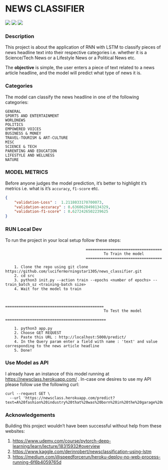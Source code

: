 # NEWS CLASSIFIER

![](https://img.shields.io/badge/Code-Python-informational?style=plastic&logo=python&logoColor=yellow) ![](https://img.shields.io/badge/Framework-PyTorch-red?style=plastic&logo=pytorch&logoColor=red) ![](https://img.shields.io/badge/mainted-yes-green?style=plastic) 



### Description

This project is about the application of RNN with LSTM to classify pieces of news headline text into their respective categories i.e. whether it is a Science/Tech News or a Lifestyle News or a Political News etc.

The **objective** is simple, the user enters a piece of text related to a news article headline, and the model will predict what type of news it is.



### Categories

The model can classify the news headline in one of the following categories:

```text
GENERAL
SPORTS AND ENTERTAINMENT
WORLDNEWS
POLITICS
EMPOWERED VOICES
BUSINESS & MONEY
TRAVEL-TOURISM & ART-CULTURE
MISC
SCIENCE & TECH
PARENTING AND EDUCATION
LIFESTYLE AND WELLNESS
NATURE
```



### MODEL METRICS

Before anyone judges the model prediction, it’s better to highlight it’s metrics i.e. what is it’s `accuracy`, `f1-score` etc.

```json
{
	"validation-Loss" :  1.2118033170700073,
	"validation-accuracy" : 0.6360628498134329,
	"validation-f1-score" : 0.6272426502239625
}
```



### RUN Local Dev

To run the project in your local setup follow these steps:

```text
									==================================
											To Train the model
									==================================
									
	1. Clone the repo using git clone https://github.com/lucifermorningstar1305/news_classifier.git
	2. cd src
	3. python3 init.py --action train --epochs <number of epochs> --train_batch_sz <training-batch size>
	4. Wait for the model to train
	
	
								============================================
											To Test the model
								=============================================
								
	1. python3 app.py 
	2. Choose GET REQUEST
	3. Paste this URL : http://localhost:5000/predict/
	4. In the Query param enter a field with name : 'text' and value corresponding to the news article headline
	5. Done!
```





### Use Model as API

I already have an instance of this model running at https://newsclass.herokuapp.com/ . In-case one desires to use my API please follow use the following curl:

```cURL
curl --request GET \
  --url 'https://newsclass.herokuapp.com/predict?text=A%20fashion%20industry%20that%20was%20born%20in%20the%20garage%20of%20Kolapur%20is%20seeing%20immense%20success.'
```



### Acknowledgements

Building this project wouldn’t have been successful without help from these websites:

1. https://www.udemy.com/course/pytorch-deep-learning/learn/lecture/18315932#overview
2. https://www.kaggle.com/derinrobert/newsclassification-using-lstm
3. https://medium.com/@speedforcerun/heroku-deploy-no-web-process-running-6f6b4059765d